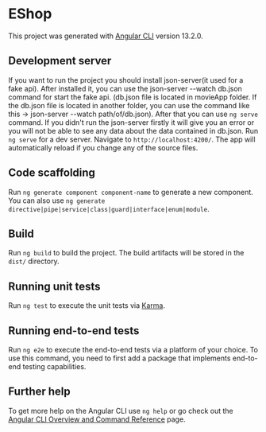 # EShop

This project was generated with [Angular CLI](https://github.com/angular/angular-cli) version 13.2.0.

## Development server

If you want to run the project you should install json-server(it used for a fake api). After installed it, you can use the json-server --watch db.json command for start the fake api.
(db.json file is located in movieApp folder. If the db.json file is located in another folder, you can use the command like this -> json-server --watch path/of/db.json). After that you can 
use `ng serve` command. If you didn't run the json-server firstly it will give you an error or you will not be able to see any data about the data contained in db.json.
Run `ng serve` for a dev server. Navigate to `http://localhost:4200/`. The app will automatically reload if you change any of the source files.

## Code scaffolding

Run `ng generate component component-name` to generate a new component. You can also use `ng generate directive|pipe|service|class|guard|interface|enum|module`.

## Build

Run `ng build` to build the project. The build artifacts will be stored in the `dist/` directory.

## Running unit tests

Run `ng test` to execute the unit tests via [Karma](https://karma-runner.github.io).

## Running end-to-end tests

Run `ng e2e` to execute the end-to-end tests via a platform of your choice. To use this command, you need to first add a package that implements end-to-end testing capabilities.

## Further help

To get more help on the Angular CLI use `ng help` or go check out the [Angular CLI Overview and Command Reference](https://angular.io/cli) page.
